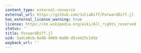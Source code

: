 ```yaml
---
content_type: external-resource
external_url: https://github.com/JuliaDiff/ForwardDiff.jl
has_external_license_warning: true
license: https://en.wikipedia.org/wiki/All_rights_reserved
status: ''
title: ForwardDiff.jl
uid: 3adca6cb-6e48-4069-8a88-d5c4d25c145e
wayback_url: ''
---
```

